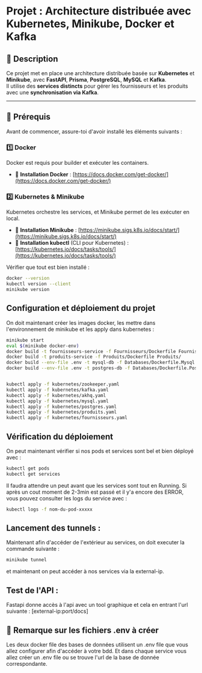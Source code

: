 # Projet : Architecture distribuée avec Kubernetes, Minikube, Docker et Kafka

## 📌 Description
Ce projet met en place une architecture distribuée basée sur **Kubernetes** et **Minikube**, avec **FastAPI**, **Prisma**, **PostgreSQL**, **MySQL** et **Kafka**.  
Il utilise des **services distincts** pour gérer les fournisseurs et les produits avec une **synchronisation via Kafka**.

---

## 🚀 Prérequis
Avant de commencer, assure-toi d'avoir installé les éléments suivants :

### 1️⃣ **Docker**
Docker est requis pour builder et exécuter les containers.
- 📌 **Installation Docker** : [https://docs.docker.com/get-docker/](https://docs.docker.com/get-docker/)

### 2️⃣ **Kubernetes & Minikube**
Kubernetes orchestre les services, et Minikube permet de les exécuter en local.
- 📌 **Installation Minikube** : [https://minikube.sigs.k8s.io/docs/start/](https://minikube.sigs.k8s.io/docs/start/)
- 📌 **Installation kubectl** (CLI pour Kubernetes) : [https://kubernetes.io/docs/tasks/tools/](https://kubernetes.io/docs/tasks/tools/)

Vérifier que tout est bien installé :
```bash
docker --version
kubectl version --client
minikube version
```
## Configuration et déploiement du projet 
On doit maintenant créer les images docker, les mettre dans l'environnement de minikube et les apply dans kubernetes :
```bash
minikube start
eval $(minikube docker-env)
docker build -t fournisseurs-service -f Fournisseurs/Dockerfile Fournisseurs/
docker build -t produits-service -f Produits/Dockerfile Produits/
docker build --env-file .env -t mysql-db -f Databases/Dockerfile.Mysql Databases/
docker build --env-file .env -t postgres-db -f Databases/Dockerfile.Postgres Databases/


kubectl apply -f kubernetes/zookeeper.yaml
kubectl apply -f kubernetes/kafka.yaml
kubectl apply -f kubernetes/akhq.yaml
kubectl apply -f kubernetes/mysql.yaml
kubectl apply -f kubernetes/postgres.yaml
kubectl apply -f kubernetes/produits.yaml
kubectl apply -f kubernetes/fournisseurs.yaml
```
## Vérification du déploiement 
On peut maintenant vérifier si nos pods et services sont bel et bien déployé avec :
```bash
kubectl get pods
kubectl get services
```
Il faudra attendre un peut avant que les services sont tout en Running. Si après un cout moment de 2-3min est passé et il y'a encore des ERROR, vous pouvez consulter les logs du service avec :
```bash
kubectl logs -f nom-du-pod-xxxxx
```
## Lancement des tunnels :
Maintenant afin d'accéder de l'extérieur au services, on doit executer la commande suivante :
```bash
minikube tunnel
```
et maintenant on peut accéder à nos services via la external-ip.

## Test de l'API :
Fastapi donne accès à l'api avec un tool graphique et cela en entrant l'url suivante :
[external-ip:port/docs]

## 📌 Remarque sur les fichiers .env à créer
Les deux docker file des bases de données utilisent un .env file que vous allez configurer afin d'accéder à votre bdd. Et dans chaque service vous allez créer un .env file ou se trouve l'url de la base de donnée correspondante.

